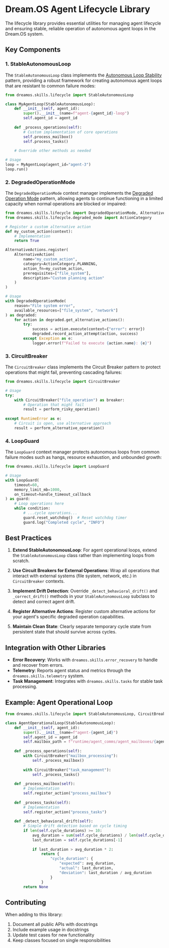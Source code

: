 # Dream.OS Agent Lifecycle Library

The lifecycle library provides essential utilities for managing agent lifecycle and ensuring stable, reliable operation of autonomous agent loops in the Dream.OS system.

## Key Components

### 1. StableAutonomousLoop

The `StableAutonomousLoop` class implements the [Autonomous Loop Stability](../../../docs/knowledge/patterns/autonomous_loop_stability.md) pattern, providing a robust framework for creating autonomous agent loops that are resistant to common failure modes:

```python
from dreamos.skills.lifecycle import StableAutonomousLoop

class MyAgentLoop(StableAutonomousLoop):
    def __init__(self, agent_id):
        super().__init__(name=f"agent-{agent_id}-loop")
        self.agent_id = agent_id
        
    def _process_operations(self):
        # Custom implementation of core operations
        self.process_mailbox()
        self.process_tasks()
        
    # Override other methods as needed

# Usage
loop = MyAgentLoop(agent_id="agent-3")
loop.run()
```

### 2. DegradedOperationMode

The `DegradedOperationMode` context manager implements the [Degraded Operation Mode](../../../docs/knowledge/patterns/degraded_operation_mode.md) pattern, allowing agents to continue functioning in a limited capacity when normal operations are blocked or impaired:

```python
from dreamos.skills.lifecycle import DegradedOperationMode, AlternativeActions
from dreamos.skills.lifecycle.degraded_mode import ActionCategory

# Register a custom alternative action
def my_custom_action(context):
    # Implementation
    return True

AlternativeActions.register(
    AlternativeAction(
        name="my_custom_action",
        category=ActionCategory.PLANNING,
        action_fn=my_custom_action,
        prerequisites=["file_system"],
        description="Custom planning action"
    )
)

# Usage
with DegradedOperationMode(
    reason="File system error",
    available_resources=["file_system", "network"]
) as degraded:
    for action in degraded.get_alternative_actions():
        try:
            success = action.execute(context={"error": error})
            degraded.record_action_attempt(action, success)
        except Exception as e:
            logger.error(f"Failed to execute {action.name}: {e}")
```

### 3. CircuitBreaker

The `CircuitBreaker` class implements the Circuit Breaker pattern to protect operations that might fail, preventing cascading failures:

```python
from dreamos.skills.lifecycle import CircuitBreaker

# Usage
try:
    with CircuitBreaker("file_operation") as breaker:
        # Operation that might fail
        result = perform_risky_operation()
        
except RuntimeError as e:
    # Circuit is open, use alternative approach
    result = perform_alternative_operation()
```

### 4. LoopGuard

The `LoopGuard` context manager protects autonomous loops from common failure modes such as hangs, resource exhaustion, and unbounded growth:

```python
from dreamos.skills.lifecycle import LoopGuard

# Usage
with LoopGuard(
    timeout=60,
    memory_limit_mb=1000,
    on_timeout=handle_timeout_callback
) as guard:
    # Loop operations here
    while condition:
        # ...cycle operations...
        guard.reset_watchdog()  # Reset watchdog timer
        guard.log("Completed cycle", "INFO")
```

## Best Practices

1. **Extend StableAutonomousLoop**: For agent operational loops, extend the `StableAutonomousLoop` class rather than implementing loops from scratch.

2. **Use Circuit Breakers for External Operations**: Wrap all operations that interact with external systems (file system, network, etc.) in `CircuitBreaker` contexts.

3. **Implement Drift Detection**: Override `_detect_behavioral_drift()` and `_correct_drift()` methods in your `StableAutonomousLoop` subclass to detect and correct agent drift.

4. **Register Alternative Actions**: Register custom alternative actions for your agent's specific degraded operation capabilities.

5. **Maintain Clean State**: Clearly separate temporary cycle state from persistent state that should survive across cycles.

## Integration with Other Libraries

- **Error Recovery**: Works with `dreamos.skills.error_recovery` to handle and recover from errors.
- **Telemetry**: Reports agent status and metrics through the `dreamos.skills.telemetry` system.
- **Task Management**: Integrates with `dreamos.skills.tasks` for stable task processing.

## Example: Agent Operational Loop

```python
from dreamos.skills.lifecycle import StableAutonomousLoop, CircuitBreaker

class AgentOperationalLoop(StableAutonomousLoop):
    def __init__(self, agent_id):
        super().__init__(name=f"agent-{agent_id}")
        self.agent_id = agent_id
        self.mailbox_path = f"runtime/agent_comms/agent_mailboxes/{agent_id}/"
        
    def _process_operations(self):
        with CircuitBreaker("mailbox_processing"):
            self._process_mailbox()
            
        with CircuitBreaker("task_management"):
            self._process_tasks()
            
    def _process_mailbox(self):
        # Implementation
        self.register_action("process_mailbox")
        
    def _process_tasks(self):
        # Implementation
        self.register_action("process_tasks")
        
    def _detect_behavioral_drift(self):
        # Simple drift detection based on cycle timing
        if len(self.cycle_durations) >= 10:
            avg_duration = sum(self.cycle_durations) / len(self.cycle_durations)
            last_duration = self.cycle_durations[-1]
            
            if last_duration > avg_duration * 2:
                return {
                    "cycle_duration": {
                        "expected": avg_duration,
                        "actual": last_duration,
                        "deviation": last_duration / avg_duration
                    }
                }
        return None
```

## Contributing

When adding to this library:

1. Document all public APIs with docstrings
2. Include example usage in docstrings
3. Update test cases for new functionality
4. Keep classes focused on single responsibilities 